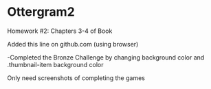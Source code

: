 # Ottergram2
Homework #2: Chapters 3-4 of Book

Added this line on github.com (using browser)

-Completed the Bronze Challenge by changing background color
 and .thumbnail-item background color

Only need screenshots of completing the games

